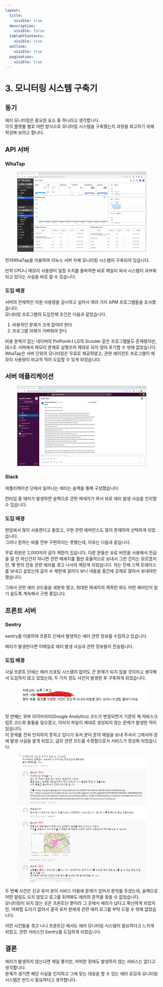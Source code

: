 ```yaml
---
layout:
  title:
    visible: true
  description:
    visible: false
  tableOfContents:
    visible: true
  outline:
    visible: true
  pagination:
    visible: true
---
```


# 3. 모니터링 시스템 구축기

## 동기

에러 모니터링은 중요한 요소 중 하나라고 생각합니다.\
각각 플랫폼 별로 어떤 방식으로 모니터링 시스템을 구축했는지 과정을 회고하기 위해 작성해 보려고 합니다.

## API 서버

### WhaTap

<figure><img src="../.gitbook/assets/image (27).png" alt=""><figcaption></figcaption></figure>

먼저WhaTap을 이용하여 리눅스 서버 자체 모니터링 시스템이 구축되어 있습니다.

만약 CPU나 메모리 사용량이 일정 수치를 돌파하면 바로 메일이 와서 시스템이 과부화 되고 있다는 사실을 바로 알 수 있습니다.

### 도입 배경

서버의 전체적인 자원 사용량을 감시하고 싶어서 여러 가지 APM 프로그램들을 조사했습니다.\
모니터링 프로그램의 도입전제 조건은 다음과 같았습니다.

1. 비용적인 문제가 크게 없어야 한다
2. 프로그램 자체가 가벼워야 한다

비용 문제가 없는 네이버의 PinPoint나 LG의 Scouter 같은 프로그램들도 존재했지만, 테스트 서버에서 메모리 문제로 실행조차 제대로 되지 않아 포기할 수 밖에 없었습니다.\
WhaTap은 서버 단위의 모니터링은 무료로 제공하였고, 관련 에이전트 프로그램이 메모리 사용량이 비교적 적어 도입할 수 있게 되었습니다.

## 서버 애플리케이션

<figure><img src="../.gitbook/assets/image (29).png" alt=""><figcaption></figcaption></figure>

### Slack

애플리케이션 단에서 일어나는 에러는 슬랙을 통해 구성했습니다.

런타임 중 에러가 발생하면 슬랙으로 관련 메세지가 와서 바로 에러 발생 사실을 인지할 수 있습니다.

### 도입 배경

현업에서 많이 사용한다고 들었고, 구현 관련 레퍼런스도 많이 존재하여 선택하게 되었습니다.\
그러나 원하는 바를 전부 구현하지는 못했는데, 이유는 다음과 같습니다.

무료 회원은 2,000자의 글자 제한이 있습니다. 다른 분들은 유료 버전을 사용해서 언급을 잘 안 하신건지 아니면 관련 메세지를 훨씬 효율적으로 보내서 그런 건지는 모르겠지만, 몇 번의 전송 관련 에러를 겪고 나서야 깨닫게 되었습니다. 저는 전체 스택 트레이스를 보내고 싶었는데 글자 수 제한에 걸리다 보니 내용을 중간에 강제로 잘라서 보내야만 했습니다.

그래서 관련 에러 코드들을 세분화 했고, 최대한 메세지의 제목만 봐도 어떤 에러인지 알기 쉽도록 계속해서 구현 중입니다.

## 프론트 서버

### Sentry

sentry를 이용하여 프론트 단에서 발생하는 에러 관련 정보를 수집하고 있습니다.

에러가 발생한다면 이메일로 에러 발생 사실과 관련 정보들이 전송됩니다.

### 도입 배경

사실 프론트 단에는 에러 리포팅 시스템이 없어도 큰 문제가 되지 않을 것이라고 생각해서 도입하지 않고 있었는데, 두 가지 정도 사건이 발생한 후 구축하게 되었습니다. &#x20;

<figure><img src="../.gitbook/assets/image (6).png" alt=""><figcaption></figcaption></figure>

첫 번째는 외부 라이브러리(Google Analytics) 코드가 변경되면서 기존의 제 자바스크립트 코드와 충돌을 일으켰고, 이미지 파일이 제대로 생성되지 않는 문제가 발생한 적이 있습니다.\
이 문제를 전혀 인지하지 못하고 있다가 유저 분이 문의 메일을 보내 주셔서 그제서야 장애 발생 사실을 알게 되었고, 급히 관련 코드를 수정함으로서 서비스가 정상화 되었습니다.

<figure><img src="../.gitbook/assets/image (24).png" alt=""><figcaption></figcaption></figure>

두 번째 사건은 신규 유저 분이 서비스 이용에 문제가 있어서 문의를 주셨는데, 슬랙으로 어떤 알림도 오지 않았고 로그를 뒤져봐도 에러의 흔적을 찾을 수 없었습니다.\
모니터링이 되지 않는 곳은 프론트단 뿐이라 그 곳에서 에러가 났다고 확신하게 되었지만, 어찌할 도리가 없어서 결국 유저 분에게 관련 에러 로그를 부탁 드릴 수 밖에 없었습니다.

이런 사건들을 겪고 나니 프론트단 에서도 에러 모니터링 시스템이 필요하다고 느끼게 되었고, 관련 서비스인 Sentry를 도입하게 되었습니다.

## 결론

에러가 발생하지 않는다면 제일 좋지만, 어떠한 장애도 발생하지 않는 서비스는 없다고 생각합니다.\
문제가 생기면 해당 사실을 인지하고 그에 맞는 대응을 할 수 있는 에러 로깅과 모니터링 시스템은 반드시 필요하다고 생각합니다.
